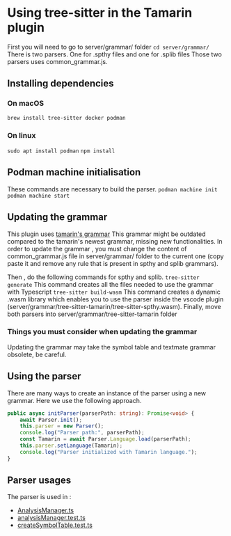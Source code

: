 # Using tree-sitter in the Tamarin plugin
First you will need to go to server/grammar/ folder
```cd server/grammar/```
There is two parsers. One for .spthy files and one for .splib files
Those two parsers uses common_grammar.js.

## Installing dependencies
### On macOS
```brew install tree-sitter docker podman``` 
### On linux
```sudo apt install podman``` 
```npm install``` 

## Podman machine initialisation
These commands are necessary to build the parser.
`podman machine init`
`podman machine start`

## Updating the grammar
This plugin uses [tamarin's grammar](https://github.com/tamarin-prover/tamarin-prover/blob/develop/tree-sitter/tree-sitter-spthy/grammar.js)
This grammar might be outdated compared to the tamarin's newest grammar, missing new functionalities.
In order to update the grammar , you must change the content of common_grammar.js file in server/grammar/ folder to the current one (copy paste it and remove any rule that is present in spthy and splib grammars).

Then , do the following commands for spthy and splib.
```tree-sitter generate``` This command creates all the files needed to use the grammar with Typescript
```tree-sitter build-wasm``` This command creates a dynamic .wasm library which enables you to use the parser inside the vscode plugin (server/grammar/tree-sitter-tamarin/tree-sitter-spthy.wasm).
Finally, move both parsers into server/grammar/tree-sitter-tamarin folder

### Things you must consider when updating the grammar
Updating the grammar may take the symbol table and textmate grammar obsolete, be careful.

## Using the parser
There are many ways to create an instance of the parser using a new grammar. Here we use the following approach.
```typescript
public async initParser(parserPath: string): Promise<void> {
    await Parser.init();
    this.parser = new Parser();
    console.log("Parser path:", parserPath);
    const Tamarin = await Parser.Language.load(parserPath);
    this.parser.setLanguage(Tamarin);
    console.log("Parser initialized with Tamarin language.");
}
```

## Parser usages
The parser is used in :
- [AnalysisManager.ts](server/src/AnalysisManager.ts)
- [analysisManager.test.ts](server/src/features/tests/analysisManager.test.ts)
- [createSymbolTable.test.ts](server/src/features/tests/createSymbolTable.test.ts)

